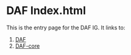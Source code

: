 # DAF Index.html


This is the entry page for the DAF IG.  It links to:

1.  [DAF](daf.html)
1. [DAF-core](daf-core.html)
